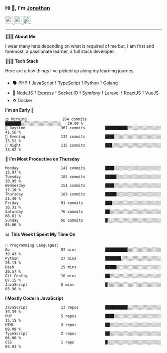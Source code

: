### Hi 👋, I'm [Jonathan](https://jonathan-d.ch) 

<p>
  <a href="https://www.linkedin.com/in/jdebetaz">
    <img src="https://img.shields.io/badge/linkedin-%230077B5.svg?&style=for-the-badge&logo=linkedin&logoColor=white" height=25>
  </a>
  <a href="https://www.instagram.com/jdebetaz/">
    <img src="https://img.shields.io/badge/instagram-%23E4405F.svg?&style=for-the-badge&logo=instagram&logoColor=white" height=25>
  </a>
  <a href="https://wakatime.com/@5c95ead1-71ee-4ecc-9a32-6c2b293dd432">
    <img src="https://wakatime.com/badge/user/5c95ead1-71ee-4ecc-9a32-6c2b293dd432.svg?style=for-the-badge" height=25 alt="Total time coded since Aug 23 2019" />
  </a>
</p>

-------

**🙋🏻‍♂️ About Me** 

<p>I wear many hats depending on what is required of me but, I am first and foremost, a passionate learner, a full stack developer.</p>

**👨🏻‍💻 Tech Stack** 

<p>Here are a few things I've picked up along my learning journey.</p>

- 🗣 PHP 𒑰 JavaScript 𒑰 TypeScript 𒑰 Python 𒑰 Golang
- 🎒 NodeJS 𒑰 Express 𒑰 Socket.IO 𒑰 Symfony 𒑰 Laravel 𒑰 ReactJS 𒑰 VueJS
- ♽ Docker

<!--START_SECTION:waka-->
**I'm an Early 🐤** 

```text
🌞 Morning                264 commits         ███████░░░░░░░░░░░░░░░░░░   29.90 % 
🌆 Daytime                367 commits         ██████████░░░░░░░░░░░░░░░   41.56 % 
🌃 Evening                137 commits         ████░░░░░░░░░░░░░░░░░░░░░   15.52 % 
🌙 Night                  115 commits         ███░░░░░░░░░░░░░░░░░░░░░░   13.02 % 
```
📅 **I'm Most Productive on Thursday** 

```text
Monday                   141 commits         ████░░░░░░░░░░░░░░░░░░░░░   15.97 % 
Tuesday                  185 commits         █████░░░░░░░░░░░░░░░░░░░░   20.95 % 
Wednesday                151 commits         ████░░░░░░░░░░░░░░░░░░░░░   17.10 % 
Thursday                 189 commits         █████░░░░░░░░░░░░░░░░░░░░   21.40 % 
Friday                   91 commits          ███░░░░░░░░░░░░░░░░░░░░░░   10.31 % 
Saturday                 76 commits          ██░░░░░░░░░░░░░░░░░░░░░░░   08.61 % 
Sunday                   50 commits          █░░░░░░░░░░░░░░░░░░░░░░░░   05.66 % 
```


📊 **This Week I Spent My Time On** 

```text
💬 Programming Languages: 
Go                       57 mins             ██████████░░░░░░░░░░░░░░░   39.43 % 
Python                   37 mins             ███████░░░░░░░░░░░░░░░░░░   26.13 % 
Bash                     29 mins             █████░░░░░░░░░░░░░░░░░░░░   20.57 % 
Git Config               10 mins             ██░░░░░░░░░░░░░░░░░░░░░░░   07.15 % 
JavaScript               5 mins              █░░░░░░░░░░░░░░░░░░░░░░░░   03.96 % 
```

**I Mostly Code in JavaScript** 

```text
JavaScript               13 repos            ██████████░░░░░░░░░░░░░░░   39.39 % 
PHP                      5 repos             ████░░░░░░░░░░░░░░░░░░░░░   15.15 % 
HTML                     3 repos             ██░░░░░░░░░░░░░░░░░░░░░░░   09.09 % 
TypeScript               2 repos             ██░░░░░░░░░░░░░░░░░░░░░░░   06.06 % 
CSS                      1 repo              █░░░░░░░░░░░░░░░░░░░░░░░░   03.03 % 
```




<!--END_SECTION:waka-->
